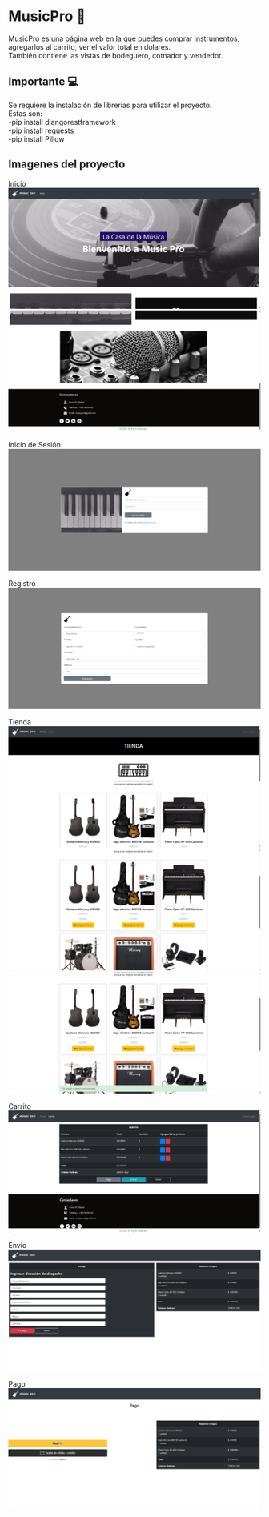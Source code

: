# MusicPro 🎵

MusicPro es una página web en la que puedes comprar instrumentos, agregarlos al carrito, ver el valor total en dolares.<br>
También contiene las vistas de bodeguero, cotnador y vendedor.

## Importante 💻

Se requiere la instalación de librerías para utilizar el proyecto.<br>
Estas son:<br>
-pip install djangorestframework<br>
-pip install requests<br>
-pip install Pillow<br>

## Imagenes del proyecto

Inicio<br>
![MusicPro](project-imgs/inicio.png)
![MusicPro](project-imgs/inicio2.png)

Inicio de Sesión<br>
![MusicPro](project-imgs/login.png)

Registro<br>
![MusicPro](project-imgs/registro.png)

Tienda<br>
![MusicPro](project-imgs/tienda.png)
![MusicPro](project-imgs/tienda2.png)
![MusicPro](project-imgs/tienda3.png)

Carrito<br>
![MusicPro](project-imgs/carrito.png)

Envío<br>
![MusicPro](project-imgs/envio.png)

Pago<br>
![MusicPro](project-imgs/pago.png)
